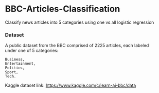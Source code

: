 # BBC-Articles-Classification
Classify news articles into 5 categories using one vs all logistic regression

### Dataset

A public dataset from the BBC comprised of 2225 articles, each labeled under one of 5 categories:

    Business,
    Entertainment,
    Politics,
    Sport,
    Tech.

Kaggle dataset link: https://www.kaggle.com/c/learn-ai-bbc/data
